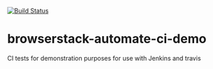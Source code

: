 [![Build Status](https://travis-ci.org/sidesw/automate-ruby-samples.png?branch=master)](https://travis-ci.org/sidesw/automate-ruby-samples)

browserstack-automate-ci-demo
=============================

CI tests for demonstration purposes for use with Jenkins and travis

